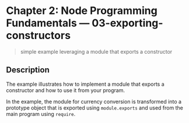 # Chapter 2: Node Programming Fundamentals &mdash; 03-exporting-constructors
> simple example leveraging a module that exports a constructor

## Description
The example illustrates how to implement a module that exports a constructor and how to use it from your program.


In the example, the module for currency conversion is transformed into a prototype object that is exported using `module.exports` and used from the main program using `require`.
